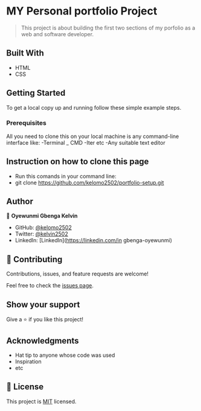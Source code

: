 # MY Personal portfolio Project

> This project is about building the first two sections of my porfolio as a web and software developer.

## Built With

- HTML
- CSS

## Getting Started

To get a local copy up and running follow these simple example steps.

### Prerequisites

All you need to clone this on your local machine is any command-line interface like:
-Terminal
\_ CMD
-Iter etc
-Any suitable text editor

## Instruction on how to clone this page

- Run this comands in your command line:
- git clone https://github.com/kelomo2502/portfolio-setup.git

## Author

👤 **Oyewunmi Gbenga Kelvin**

- GitHub: [@kelomo2502](https://github.com/kelomo2502)
- Twitter: [@kelvin2502](https://twitter.com/kelvin2502)
- LinkedIn: [LinkedIn](https://linkedin.com/in gbenga-oyewunmi)

## 🤝 Contributing

Contributions, issues, and feature requests are welcome!

Feel free to check the [issues page](../../issues/).

## Show your support

Give a ⭐️ if you like this project!

## Acknowledgments

- Hat tip to anyone whose code was used
- Inspiration
- etc

## 📝 License

This project is [MIT](./MIT.md) licensed.

